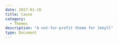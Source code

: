 ```yaml
---
date: 2017-01-16
title: Cause
category:
  - Themes
description: "A not-for-profit theme for Jekyll"
type: Document
---
```

